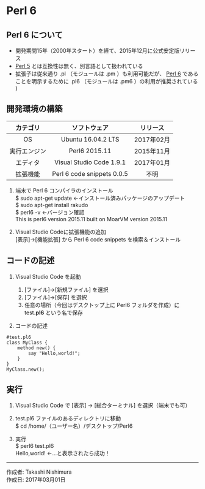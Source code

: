 # Perl 6

## Perl 6 について

* 開発期間15年（2000年スタート）を経て、2015年12月に公式安定版リリース
* [Perl 5](https://github.com/TakashiNishimura/HelloWorld/blob/master/Perl/README.md) とは互換性は無く、別言語として扱われている
* 拡張子は従来通り .pl （モジュールは .pm ）も利用可能だが、 [Perl 6](https://ja.wikipedia.org/wiki/Perl_6) であることを明示するために .pl6 （モジュールは .pm6 ）の利用が推奨されている 
)

## 開発環境の構築

|カテゴリ|ソフトウェア|リリース|
|:--:|:--:|:--:|
|OS|Ubuntu 16.04.2 LTS|2017年02月|
|実行エンジン|Perl6 2015.11|2015年11月|
|エディタ|Visual Studio Code 1.9.1|2017年01月|
|拡張機能|Perl 6 code snippets 0.0.5|不明|

1. 端末で Perl 6 コンパイラのインストール  
    $ sudo apt-get update ←インストール済みパッケージのアップデート  
    $ sudo apt-get install rakudo  
    $ perl6 -v ←バージョン確認  
    This is perl6 version 2015.11 built on MoarVM version 2015.11

1. Visual Studio Codeに拡張機能の追加  
    [表示]→[機能拡張] から Perl 6 code snippets を検索＆インストール

## コードの記述

1. Visual Studio Code を起動
    1. [ファイル]→[新規ファイル] を選択
    1. [ファイル]→[保存] を選択
    1. 任意の場所（今回はデスクトップ上に Perl6 フォルダを作成）に test<b>.pl6</b> という名で保存  

1. コードの記述
```
#test.pl6
class MyClass {
    method new() {
        say "Hello,world!";
    }
}
MyClass.new();
```

## 実行

1. Visual Studio Code で [表示] → [総合ターミナル] を選択（端末でも可）

1. test.pl6 ファイルのあるディレクトリに移動  
$ cd /home/（ユーザー名）/デスクトップ/Perl6

1. 実行  
$ perl6 test.pl6  
Hello,world! ←…と表示されたら成功！

***
作成者: Takashi Nishimura  
作成日: 2017年03月01日
